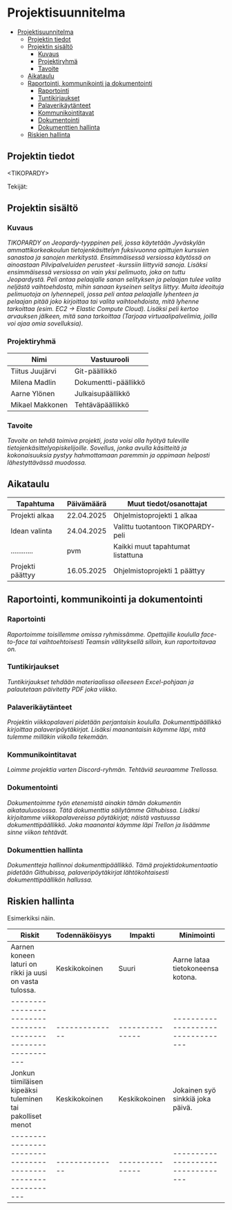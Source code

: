 # Projektisuunnitelma

- [Projektisuunnitelma](#projektisuunnitelma)
  - [Projektin tiedot](#projektin-tiedot)
  - [Projektin sisältö](#projektin-sisältö)
    - [Kuvaus](#kuvaus)
    - [Projektiryhmä](#projektiryhmä)
    - [Tavoite](#tavoite)
  - [Aikataulu](#aikataulu)
  - [Raportointi, kommunikointi ja dokumentointi](#raportointi-kommunikointi-ja-dokumentointi)
    - [Raportointi](#raportointi)
    - [Tuntikirjaukset](#tuntikirjaukset)
    - [Palaverikäytänteet](#palaverikäytänteet)
    - [Kommunikointitavat](#kommunikointitavat)
    - [Dokumentointi](#dokumentointi)
    - [Dokumenttien hallinta](#dokumenttien-hallinta)
  - [Riskien hallinta](#riskien-hallinta)

## Projektin tiedot

\<TIKOPARDY>

Tekijät:

## Projektin sisältö

### Kuvaus

_TIKOPARDY on Jeopardy-tyyppinen peli, jossa käytetään Jyväskylän ammattikorkeakoulun tietojenkäsittelyn fuksivuonna opittujen kurssien sanastoa ja sanojen merkitystä. Ensimmäisessä versiossa käytössä on ainoastaan Pilvipalveluiden perusteet -kurssiin liittyviä sanoja. Lisäksi ensimmäisessä versiossa on vain yksi pelimuoto, joka on tuttu Jeopardystä. Peli antaa pelaajalle sanan selityksen ja pelaajan tulee valita neljästä vaihtoehdosta, mihin sanaan kyseinen selitys liittyy. Muita ideoituja pelimuotoja on lyhennepeli, jossa peli antaa pelaajalle lyhenteen ja pelaajan pitää joko kirjoittaa tai valita vaihtoehdoista, mitä lyhenne tarkoittaa (esim. EC2 -> Elastic Compute Cloud). Lisäksi peli kertoo arvauksen jälkeen, mitä sana tarkoittaa (Tarjoaa virtuaalipalvelimia, joilla voi ajaa omia sovelluksia)._

### Projektiryhmä

| Nimi            | Vastuurooli          |
| --------------- | -------------------- |
| Tiitus Juujärvi | Git-päällikkö        |
| Milena Madlin   | Dokumentti-päällikkö |
| Aarne Ylönen    | Julkaisupäällikkö    |
| Mikael Makkonen | Tehtäväpäällikkö     |

### Tavoite

_Tavoite on tehdä toimiva projekti, josta voisi olla hyötyä tuleville tietojenkäsittelyopiskelijoille. Sovellus, jonka avulla käsitteitä ja kokonaisuuksia pystyy hahmottamaan paremmin ja oppimaan helposti lähestyttävässä muodossa._

## Aikataulu

| Tapahtuma        | Päivämäärä | Muut tiedot/osanottajat           |
| ---------------- | ---------- | --------------------------------- |
| Projekti alkaa   | 22.04.2025 | Ohjelmistoprojekti 1 alkaa        |
| Idean valinta    | 24.04.2025 | Valittu tuotantoon TIKOPARDY-peli |
| ............     | pvm        | Kaikki muut tapahtumat listattuna |
| Projekti päättyy | 16.05.2025 | Ohjelmistoprojekti 1 päättyy      |

## Raportointi, kommunikointi ja dokumentointi

### Raportointi

_Raportoimme toisillemme omissa ryhmissämme. Opettajille koululla face-to-face tai vaihtoehtoisesti Teamsin välityksellä silloin, kun raportoitavaa on._

### Tuntikirjaukset

_Tuntikirjaukset tehdään materiaalissa olleeseen Excel-pohjaan ja palautetaan päivitetty PDF joka viikko._

### Palaverikäytänteet

_Projektin viikkopalaveri pidetään perjantaisin koululla. Dokumenttipäällikkö kirjoittaa palaveripöytäkirjat. Lisäksi maanantaisin käymme läpi, mitä tulemme milläkin viikolla tekemään._

### Kommunikointitavat

_Loimme projektia varten Discord-ryhmän. Tehtäviä seuraamme Trellossa._

### Dokumentointi

_Dokumentoimme työn etenemistä ainakin tämän dokumentin aikatauluosiossa. Tätä dokumenttia säilytämme Githubissa. Lisäksi kirjoitamme viikkopalavereissa pöytäkirjat; näistä vastuussa dokumenttipäällikkö. Joka maanantai käymme läpi Trellon ja lisäämme sinne viikon tehtävät._

### Dokumenttien hallinta

_Dokumentteja hallinnoi dokumenttipäällikkö. Tämä projektidokumentaatio pidetään Githubissa, palaveripöytäkirjat lähtökohtaisesti dokumenttipäällikön hallussa._

## Riskien hallinta

Esimerkiksi näin.

| Riskit                                                      | Todennäköisyys | Impakti         | Minimointi                        |
| ----------------------------------------------------------- | -------------- | --------------- | --------------------------------- |
| Aarnen koneen laturi on rikki ja uusi on vasta tulossa.     | Keskikokoinen  | Suuri           | Aarne lataa tietokoneensa kotona. |
| ----------------------------------------------------------- | -------------- | --------------- | --------------------------------- |
| Jonkun tiimiläisen kipeäksi tuleminen tai pakolliset menot  | Keskikokoinen  | Keskikokoinen   | Jokainen syö sinkkiä joka päivä.  |
| ----------------------------------------------------------- | -------------- | --------------- | --------------------------------- |

